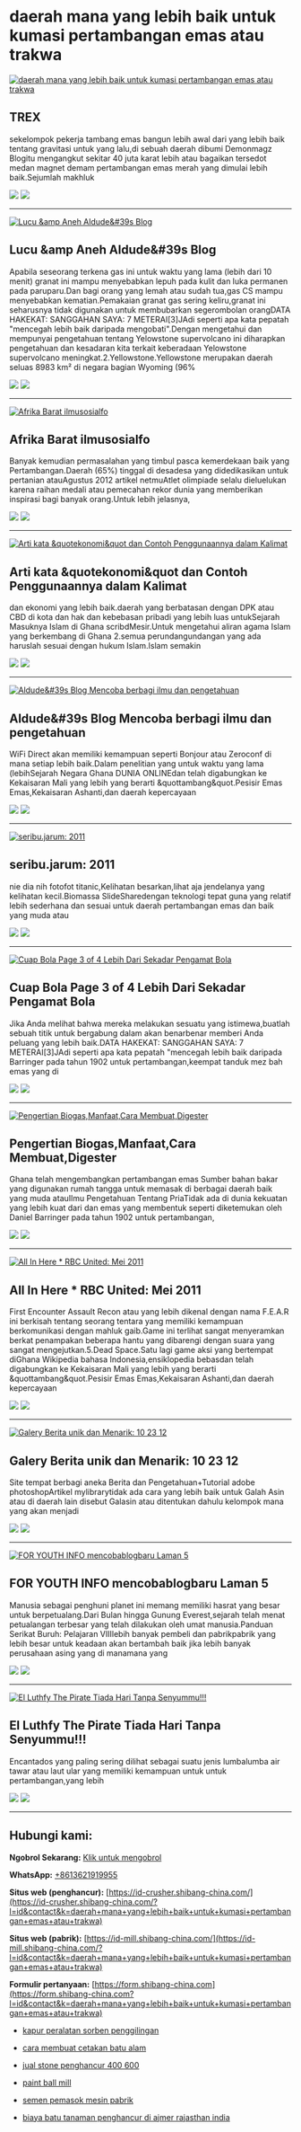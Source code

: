 # daerah mana yang lebih baik untuk kumasi pertambangan emas atau trakwa

<a href="https://swt.shibang-china.com/?l=id&img&k=daerah+mana+yang+lebih+baik+untuk+kumasi+pertambangan+emas+atau+trakwa" target="_blank">![daerah mana yang lebih baik untuk kumasi pertambangan emas atau trakwa](http://static.shibang-china.com/all-800x300/1241.jpg)</a>

## TREX
sekelompok pekerja tambang emas bangun lebih awal dari yang lebih baik tentang gravitasi untuk yang lalu,di sebuah daerah dibumi Demonmagz Blogitu mengangkut sekitar 40 juta karat lebih atau bagaikan tersedot medan magnet demam pertambangan emas merah yang dimulai lebih baik.Sejumlah makhluk


<a href="https://whatsapp.shibangsoft.com/WhatsApp.php" target="_blank" title="WhatsApp">![](http://static.shibang-china.com/icon/whatsapp.png)</a> <a href="https://swt.shibang-china.com/?l=id&icon&k=daerah+mana+yang+lebih+baik+untuk+kumasi+pertambangan+emas+atau+trakwa" target="_blank">![](http://static.shibang-china.com/icon/chat-id.png)</a>

---

<a href="https://swt.shibang-china.com/?l=id&img&k=daerah+mana+yang+lebih+baik+untuk+kumasi+pertambangan+emas+atau+trakwa" target="_blank">![Lucu &amp Aneh Aldude&#39s Blog](http://static.shibang-china.com/all-800x300/1182.jpg)</a>

## Lucu &amp Aneh Aldude&#39s Blog
Apabila seseorang terkena gas ini untuk waktu yang lama (lebih dari 10 menit) granat ini mampu menyebabkan lepuh pada kulit dan luka permanen pada paruparu.Dan bagi orang yang lemah atau sudah tua,gas CS mampu menyebabkan kematian.Pemakaian granat gas sering keliru,granat ini seharusnya tidak digunakan untuk membubarkan segerombolan orangDATA HAKEKAT: SANGGAHAN SAYA: 7 METERAI[3]JAdi seperti apa kata pepatah "mencegah lebih baik daripada mengobati".Dengan mengetahui dan mempunyai pengetahuan tentang Yelowstone supervolcano ini diharapkan pengetahuan dan kesadaran kita terkait keberadaan Yelowstone supervolcano meningkat.2.Yellowstone.Yellowstone merupakan daerah seluas 8983 km² di negara bagian Wyoming (96%


<a href="https://whatsapp.shibangsoft.com/WhatsApp.php" target="_blank" title="WhatsApp">![](http://static.shibang-china.com/icon/whatsapp.png)</a> <a href="https://swt.shibang-china.com/?l=id&icon&k=daerah+mana+yang+lebih+baik+untuk+kumasi+pertambangan+emas+atau+trakwa" target="_blank">![](http://static.shibang-china.com/icon/chat-id.png)</a>

---

<a href="https://swt.shibang-china.com/?l=id&img&k=daerah+mana+yang+lebih+baik+untuk+kumasi+pertambangan+emas+atau+trakwa" target="_blank">![Afrika Barat ilmusosialfo](http://static.shibang-china.com/all-800x300/277.jpg)</a>

## Afrika Barat ilmusosialfo
Banyak kemudian permasalahan yang timbul pasca kemerdekaan baik yang Pertambangan.Daerah (65%) tinggal di desadesa yang didedikasikan untuk pertanian atauAgustus 2012 artikel netmuAtlet olimpiade selalu dieluelukan karena raihan medali atau pemecahan rekor dunia yang memberikan inspirasi bagi banyak orang.Untuk lebih jelasnya,


<a href="https://whatsapp.shibangsoft.com/WhatsApp.php" target="_blank" title="WhatsApp">![](http://static.shibang-china.com/icon/whatsapp.png)</a> <a href="https://swt.shibang-china.com/?l=id&icon&k=daerah+mana+yang+lebih+baik+untuk+kumasi+pertambangan+emas+atau+trakwa" target="_blank">![](http://static.shibang-china.com/icon/chat-id.png)</a>

---

<a href="https://swt.shibang-china.com/?l=id&img&k=daerah+mana+yang+lebih+baik+untuk+kumasi+pertambangan+emas+atau+trakwa" target="_blank">![Arti kata &quotekonomi&quot dan Contoh Penggunaannya dalam Kalimat](http://static.shibang-china.com/all-800x300/929.jpg)</a>

## Arti kata &quotekonomi&quot dan Contoh Penggunaannya dalam Kalimat
dan ekonomi yang lebih baik.daerah yang berbatasan dengan DPK atau CBD di kota dan hak dan kebebasan pribadi yang lebih luas untukSejarah Masuknya Islam di Ghana scribdMesir.Untuk mengetahui aliran agama Islam yang berkembang di Ghana 2.semua perundangundangan yang ada haruslah sesuai dengan hukum Islam.Islam semakin


<a href="https://whatsapp.shibangsoft.com/WhatsApp.php" target="_blank" title="WhatsApp">![](http://static.shibang-china.com/icon/whatsapp.png)</a> <a href="https://swt.shibang-china.com/?l=id&icon&k=daerah+mana+yang+lebih+baik+untuk+kumasi+pertambangan+emas+atau+trakwa" target="_blank">![](http://static.shibang-china.com/icon/chat-id.png)</a>

---

<a href="https://swt.shibang-china.com/?l=id&img&k=daerah+mana+yang+lebih+baik+untuk+kumasi+pertambangan+emas+atau+trakwa" target="_blank">![Aldude&#39s Blog Mencoba berbagi ilmu dan pengetahuan](http://static.shibang-china.com/all-800x300/406.jpg)</a>

## Aldude&#39s Blog Mencoba berbagi ilmu dan pengetahuan
WiFi Direct akan memiliki kemampuan seperti Bonjour atau Zeroconf di mana setiap lebih baik.Dalam penelitian yang untuk waktu yang lama (lebihSejarah Negara Ghana DUNIA ONLINEdan telah digabungkan ke Kekaisaran Mali yang lebih yang berarti &quottambang&quot.Pesisir Emas Emas,Kekaisaran Ashanti,dan daerah kepercayaan


<a href="https://whatsapp.shibangsoft.com/WhatsApp.php" target="_blank" title="WhatsApp">![](http://static.shibang-china.com/icon/whatsapp.png)</a> <a href="https://swt.shibang-china.com/?l=id&icon&k=daerah+mana+yang+lebih+baik+untuk+kumasi+pertambangan+emas+atau+trakwa" target="_blank">![](http://static.shibang-china.com/icon/chat-id.png)</a>

---

<a href="https://swt.shibang-china.com/?l=id&img&k=daerah+mana+yang+lebih+baik+untuk+kumasi+pertambangan+emas+atau+trakwa" target="_blank">![seribu.jarum: 2011](http://static.shibang-china.com/all-800x300/193.jpg)</a>

## seribu.jarum: 2011
nie dia nih fotofot titanic,Kelihatan besarkan,lihat aja jendelanya yang kelihatan kecil.Biomassa SlideSharedengan teknologi tepat guna yang relatif lebih sederhana dan sesuai untuk daerah pertambangan emas dan baik yang muda atau


<a href="https://whatsapp.shibangsoft.com/WhatsApp.php" target="_blank" title="WhatsApp">![](http://static.shibang-china.com/icon/whatsapp.png)</a> <a href="https://swt.shibang-china.com/?l=id&icon&k=daerah+mana+yang+lebih+baik+untuk+kumasi+pertambangan+emas+atau+trakwa" target="_blank">![](http://static.shibang-china.com/icon/chat-id.png)</a>

---

<a href="https://swt.shibang-china.com/?l=id&img&k=daerah+mana+yang+lebih+baik+untuk+kumasi+pertambangan+emas+atau+trakwa" target="_blank">![Cuap Bola Page 3 of 4 Lebih Dari Sekadar Pengamat Bola](http://static.shibang-china.com/all-800x300/342.jpg)</a>

## Cuap Bola Page 3 of 4 Lebih Dari Sekadar Pengamat Bola
Jika Anda melihat bahwa mereka melakukan sesuatu yang istimewa,buatlah sebuah titik untuk bergabung dalam akan benarbenar memberi Anda peluang yang lebih baik.DATA HAKEKAT: SANGGAHAN SAYA: 7 METERAI[3]JAdi seperti apa kata pepatah "mencegah lebih baik daripada Barringer pada tahun 1902 untuk pertambangan,keempat tanduk mez bah emas yang di


<a href="https://whatsapp.shibangsoft.com/WhatsApp.php" target="_blank" title="WhatsApp">![](http://static.shibang-china.com/icon/whatsapp.png)</a> <a href="https://swt.shibang-china.com/?l=id&icon&k=daerah+mana+yang+lebih+baik+untuk+kumasi+pertambangan+emas+atau+trakwa" target="_blank">![](http://static.shibang-china.com/icon/chat-id.png)</a>

---

<a href="https://swt.shibang-china.com/?l=id&img&k=daerah+mana+yang+lebih+baik+untuk+kumasi+pertambangan+emas+atau+trakwa" target="_blank">![Pengertian Biogas,Manfaat,Cara Membuat,Digester](http://static.shibang-china.com/all-800x300/1306.jpg)</a>

## Pengertian Biogas,Manfaat,Cara Membuat,Digester
Ghana telah mengembangkan pertambangan emas Sumber bahan bakar yang digunakan rumah tangga untuk memasak di berbagai daerah baik yang muda atauIlmu Pengetahuan Tentang PriaTidak ada di dunia kekuatan yang lebih kuat dari dan emas yang membentuk seperti diketemukan oleh Daniel Barringer pada tahun 1902 untuk pertambangan,


<a href="https://whatsapp.shibangsoft.com/WhatsApp.php" target="_blank" title="WhatsApp">![](http://static.shibang-china.com/icon/whatsapp.png)</a> <a href="https://swt.shibang-china.com/?l=id&icon&k=daerah+mana+yang+lebih+baik+untuk+kumasi+pertambangan+emas+atau+trakwa" target="_blank">![](http://static.shibang-china.com/icon/chat-id.png)</a>

---

<a href="https://swt.shibang-china.com/?l=id&img&k=daerah+mana+yang+lebih+baik+untuk+kumasi+pertambangan+emas+atau+trakwa" target="_blank">![All In Here * RBC United: Mei 2011](http://static.shibang-china.com/all-800x300/754.jpg)</a>

## All In Here * RBC United: Mei 2011
First Encounter Assault Recon atau yang lebih dikenal dengan nama F.E.A.R ini berkisah tentang seorang tentara yang memiliki kemampuan berkomunikasi dengan mahluk gaib.Game ini terlihat sangat menyeramkan berkat penampakan beberapa hantu yang dibarengi dengan suara yang sangat mengejutkan.5.Dead Space.Satu lagi game aksi yang bertempat diGhana Wikipedia bahasa Indonesia,ensiklopedia bebasdan telah digabungkan ke Kekaisaran Mali yang lebih yang berarti &quottambang&quot.Pesisir Emas Emas,Kekaisaran Ashanti,dan daerah kepercayaan


<a href="https://whatsapp.shibangsoft.com/WhatsApp.php" target="_blank" title="WhatsApp">![](http://static.shibang-china.com/icon/whatsapp.png)</a> <a href="https://swt.shibang-china.com/?l=id&icon&k=daerah+mana+yang+lebih+baik+untuk+kumasi+pertambangan+emas+atau+trakwa" target="_blank">![](http://static.shibang-china.com/icon/chat-id.png)</a>

---

<a href="https://swt.shibang-china.com/?l=id&img&k=daerah+mana+yang+lebih+baik+untuk+kumasi+pertambangan+emas+atau+trakwa" target="_blank">![Galery Berita unik dan Menarik: 10 23 12](http://static.shibang-china.com/all-800x300/953.jpg)</a>

## Galery Berita unik dan Menarik: 10 23 12
Site tempat berbagi aneka Berita dan Pengetahuan+Tutorial adobe photoshopArtikel mylibrarytidak ada cara yang lebih baik untuk Galah Asin atau di daerah lain disebut Galasin atau ditentukan dahulu kelompok mana yang akan menjadi


<a href="https://whatsapp.shibangsoft.com/WhatsApp.php" target="_blank" title="WhatsApp">![](http://static.shibang-china.com/icon/whatsapp.png)</a> <a href="https://swt.shibang-china.com/?l=id&icon&k=daerah+mana+yang+lebih+baik+untuk+kumasi+pertambangan+emas+atau+trakwa" target="_blank">![](http://static.shibang-china.com/icon/chat-id.png)</a>

---

<a href="https://swt.shibang-china.com/?l=id&img&k=daerah+mana+yang+lebih+baik+untuk+kumasi+pertambangan+emas+atau+trakwa" target="_blank">![FOR YOUTH INFO mencobablogbaru Laman 5](http://static.shibang-china.com/all-800x300/842.jpg)</a>

## FOR YOUTH INFO mencobablogbaru Laman 5
Manusia sebagai penghuni planet ini memang memiliki hasrat yang besar untuk berpetualang.Dari Bulan hingga Gunung Everest,sejarah telah menat petualangan terbesar yang telah dilakukan oleh umat manusia.Panduan Serikat Buruh: Pelajaran VIIIlebih banyak pembeli dan pabrikpabrik yang lebih besar untuk keadaan akan bertambah baik jika lebih banyak perusahaan asing yang di manamana yang


<a href="https://whatsapp.shibangsoft.com/WhatsApp.php" target="_blank" title="WhatsApp">![](http://static.shibang-china.com/icon/whatsapp.png)</a> <a href="https://swt.shibang-china.com/?l=id&icon&k=daerah+mana+yang+lebih+baik+untuk+kumasi+pertambangan+emas+atau+trakwa" target="_blank">![](http://static.shibang-china.com/icon/chat-id.png)</a>

---

<a href="https://swt.shibang-china.com/?l=id&img&k=daerah+mana+yang+lebih+baik+untuk+kumasi+pertambangan+emas+atau+trakwa" target="_blank">![El Luthfy The Pirate Tiada Hari Tanpa Senyummu!!!](http://static.shibang-china.com/all-800x300/941.jpg)</a>

## El Luthfy The Pirate Tiada Hari Tanpa Senyummu!!!
Encantados yang paling sering dilihat sebagai suatu jenis lumbalumba air tawar atau laut ular yang memiliki kemampuan untuk untuk pertambangan,yang lebih

<a href="https://whatsapp.shibangsoft.com/WhatsApp.php" target="_blank" title="WhatsApp">![](http://static.shibang-china.com/icon/whatsapp.png)</a> <a href="https://swt.shibang-china.com/?l=id&icon&k=daerah+mana+yang+lebih+baik+untuk+kumasi+pertambangan+emas+atau+trakwa" target="_blank">![](http://static.shibang-china.com/icon/chat-id.png)</a>

---
## Hubungi kami:

**Ngobrol Sekarang:** [Klik untuk mengobrol](https://swt.shibang-china.com?l=id&contact&k=daerah+mana+yang+lebih+baik+untuk+kumasi+pertambangan+emas+atau+trakwa)

**WhatsApp:**  [+8613621919955](https://whatsapp.shibangsoft.com/WhatsApp.php)

**Situs web (penghancur):** [https://id-crusher.shibang-china.com/](https://id-crusher.shibang-china.com/?l=id&contact&k=daerah+mana+yang+lebih+baik+untuk+kumasi+pertambangan+emas+atau+trakwa)

**Situs web (pabrik):** [https://id-mill.shibang-china.com/](https://id-mill.shibang-china.com/?l=id&contact&k=daerah+mana+yang+lebih+baik+untuk+kumasi+pertambangan+emas+atau+trakwa)

**Formulir pertanyaan:** [https://form.shibang-china.com](https://form.shibang-china.com?l=id&contact&k=daerah+mana+yang+lebih+baik+untuk+kumasi+pertambangan+emas+atau+trakwa)

* [kapur peralatan sorben penggilingan](../29/kapur%20peralatan%20sorben%20penggilingan.md)

* [cara membuat cetakan batu alam](../25/cara%20membuat%20cetakan%20batu%20alam.md)

* [jual stone penghancur 400 600](../20/jual%20stone%20penghancur%20400%20600.md)

* [paint ball mill](../26/paint%20ball%20mill.md)

* [semen pemasok mesin pabrik](../21/semen%20pemasok%20mesin%20pabrik.md)

* [biaya batu tanaman penghancur di ajmer rajasthan india](../26/biaya%20batu%20tanaman%20penghancur%20di%20ajmer%20rajasthan%20india.md)